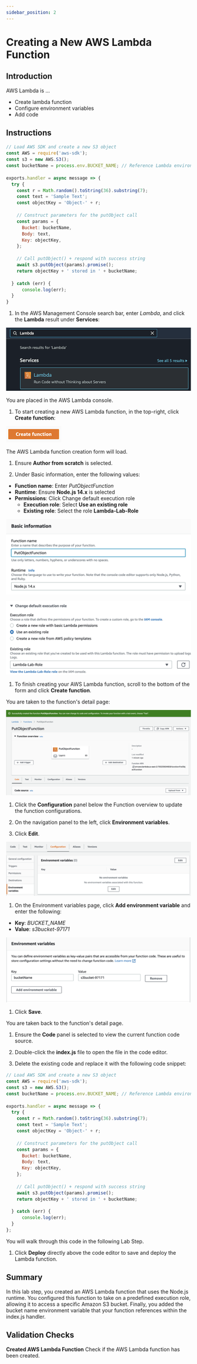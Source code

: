 ```yaml
---
sidebar_position: 2
---
```


# Creating a New AWS Lambda Function

## Introduction

AWS Lambda is ...

- Create lambda function
- Configure environment variables
- Add code

## Instructions

```js
// Load AWS SDK and create a new S3 object
const AWS = require('aws-sdk');
const s3 = new AWS.S3();
const bucketName = process.env.BUCKET_NAME; // Reference Lambda environment variable

exports.handler = async message => {
  try {
    const r = Math.random().toString(36).substring(7);
    const text = 'Sample Text';
    const objectKey = 'Object-' + r;
  
    // Construct parameters for the putObject call
    const params = {
      Bucket: bucketName,
      Body: text,
      Key: objectKey,
    };
    
    // Call putObject() + respond with success string
    await s3.putObject(params).promise();
    return objectKey + ' stored in ' + bucketName;
    
  } catch (err) {
      console.log(err);
  }
}
```

1. In the AWS Management Console search bar, enter *Lambda*, and click the **Lambda** result under **Services**:

<!-- <img alt="lambda-service" src={useBaseUrl('img/lambda-service.png')} /> -->
![lambda-service](img/lambda-service.png)

You are placed in the AWS Lambda console.

1. To start creating a new AWS Lambda function, in the top-right, click **Create function**:

![create-function](img/create-function.png)

The AWS Lambda function creation form will load.

1. Ensure **Author from scratch** is selected.

1. Under Basic information, enter the following values:
- **Function name**: Enter *PutObjectFunction*
- **Runtime**: Ensure **Node.js 14.x** is selected
- **Permissions**: Click Change default execution role
  - **Execution role**: Select **Use an existing role**
  - **Existing role**: Select the role **Lambda-Lab-Role**

![basic-info](img/basic-info.png)

![lambda-role](img/lambda-role.png)

1. To finish creating your AWS Lambda function, scroll to the bottom of the form and click **Create function**.

<!-- ![create-function](img/create-function.png) -->

You are taken to the function's detail page:

<!-- ![create-function-form](img/create-function-form.png) -->
![function-created](img/function-created.png)

1. Click the **Configuration** panel below the Function overview to update the function configurations.

1. On the navigation panel to the left, click **Environment variables**.

1. Click **Edit**.

![edit-env-vars](img/edit-env-vars.png)

<!-- ![edit](img/edit.png) -->

1. On the Environment variables page, click **Add environment variable** and enter the following:
- **Key**: *BUCKET_NAME*
- **Value**: *s3bucket-97171*

![env-vars](img/env-vars.png)

1. Click **Save**.

You are taken back to the function's detail page.

1. Ensure the **Code** panel is selected to view the current function code source.

1. Double-click the **index.js** file to open the file in the code editor.

1. Delete the existing code and replace it with the following code snippet:

```js
// Load AWS SDK and create a new S3 object
const AWS = require('aws-sdk');
const s3 = new AWS.S3();
const bucketName = process.env.BUCKET_NAME; // Reference Lambda environment variable

exports.handler = async message => {
  try {
    const r = Math.random().toString(36).substring(7);
    const text = 'Sample Text';
    const objectKey = 'Object-' + r;
  
    // Construct parameters for the putObject call
    const params = {
      Bucket: bucketName,
      Body: text,
      Key: objectKey,
    };
    
    // Call putObject() + respond with success string
    await s3.putObject(params).promise();
    return objectKey + ' stored in ' + bucketName;
    
  } catch (err) {
      console.log(err);
  }
};
```

You will walk through this code in the following Lab Step.

1. Click **Deploy** directly above the code editor to save and deploy the Lambda function.

<!-- ![deploy](img/deploy.png) -->


<!-- ![](img/.png) -->

## Summary

In this lab step, you created an AWS Lambda function that uses the Node.js runtime. You configured this function to take on a predefined execution role, allowing it to access a specific Amazon S3 bucket. Finally, you added the bucket name environment variable that your function references within the index.js handler.

## Validation Checks

**Created AWS Lambda Function**
Check if the AWS Lambda function has been created.
